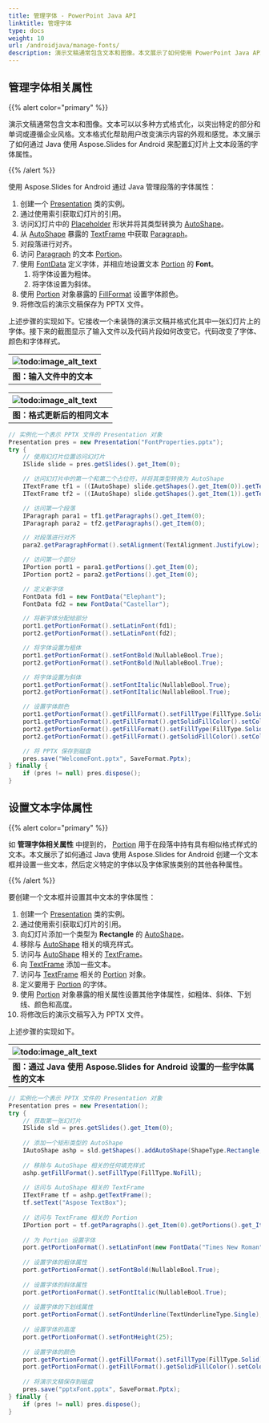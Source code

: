```yaml
---
title: 管理字体 - PowerPoint Java API
linktitle: 管理字体
type: docs
weight: 10
url: /androidjava/manage-fonts/
description: 演示文稿通常包含文本和图像。本文展示了如何使用 PowerPoint Java API 配置幻灯片上文本段落的字体属性。
---
```


## **管理字体相关属性**
{{% alert color="primary" %}} 

演示文稿通常包含文本和图像。文本可以以多种方式格式化，以突出特定的部分和单词或遵循企业风格。文本格式化帮助用户改变演示内容的外观和感觉。本文展示了如何通过 Java 使用 Aspose.Slides for Android 来配置幻灯片上文本段落的字体属性。

{{% /alert %}} 

使用 Aspose.Slides for Android 通过 Java 管理段落的字体属性：

1. 创建一个 [Presentation](https://reference.aspose.com/slides/androidjava/com.aspose.slides/presentation) 类的实例。
1. 通过使用索引获取幻灯片的引用。
1. 访问幻灯片中的 [Placeholder](https://reference.aspose.com/slides/androidjava/com.aspose.slides/classes/Placeholder) 形状并将其类型转换为 [AutoShape](https://reference.aspose.com/slides/androidjava/com.aspose.slides/classes/AutoShape)。
1. 从 [AutoShape](https://reference.aspose.com/slides/androidjava/com.aspose.slides/classes/AutoShape) 暴露的 [TextFrame](https://reference.aspose.com/slides/androidjava/com.aspose.slides/classes/TextFrame) 中获取 [Paragraph](https://reference.aspose.com/slides/androidjava/com.aspose.slides/classes/Paragraph)。
1. 对段落进行对齐。
1. 访问 [Paragraph](https://reference.aspose.com/slides/androidjava/com.aspose.slides/classes/Paragraph) 的文本 [Portion](https://reference.aspose.com/slides/androidjava/com.aspose.slides/classes/Portion)。
1. 使用 [FontData](https://reference.aspose.com/slides/androidjava/com.aspose.slides/classes/FontData) 定义字体，并相应地设置文本 [Portion](https://reference.aspose.com/slides/androidjava/com.aspose.slides/classes/Portion) 的 **Font**。
   1. 将字体设置为粗体。
   1. 将字体设置为斜体。
1. 使用 [Portion](https://reference.aspose.com/slides/androidjava/com.aspose.slides/classes/Portion) 对象暴露的 [FillFormat](https://reference.aspose.com/slides/androidjava/com.aspose.slides/classes/FillFormat) 设置字体颜色。
1. 将修改后的演示文稿保存为 PPTX 文件。

上述步骤的实现如下。它接收一个未装饰的演示文稿并格式化其中一张幻灯片上的字体。接下来的截图显示了输入文件以及代码片段如何改变它。代码改变了字体、颜色和字体样式。

|![todo:image_alt_text](http://i.imgur.com/rqpPgJn.jpg)|
| :- |
|**图：输入文件中的文本**|


|![todo:image_alt_text](http://i.imgur.com/rY27Lt9.png)|
| :- |
|**图：格式更新后的相同文本**|

```java
// 实例化一个表示 PPTX 文件的 Presentation 对象
Presentation pres = new Presentation("FontProperties.pptx");
try {
	// 使用幻灯片位置访问幻灯片
	ISlide slide = pres.getSlides().get_Item(0);

	// 访问幻灯片中的第一个和第二个占位符，并将其类型转换为 AutoShape
	ITextFrame tf1 = ((IAutoShape) slide.getShapes().get_Item(0)).getTextFrame();
	ITextFrame tf2 = ((IAutoShape) slide.getShapes().get_Item(1)).getTextFrame();

	// 访问第一个段落
	IParagraph para1 = tf1.getParagraphs().get_Item(0);
	IParagraph para2 = tf2.getParagraphs().get_Item(0);

	// 对段落进行对齐
	para2.getParagraphFormat().setAlignment(TextAlignment.JustifyLow);

	// 访问第一个部分
	IPortion port1 = para1.getPortions().get_Item(0);
	IPortion port2 = para2.getPortions().get_Item(0);

	// 定义新字体
	FontData fd1 = new FontData("Elephant");
	FontData fd2 = new FontData("Castellar");

	// 将新字体分配给部分
	port1.getPortionFormat().setLatinFont(fd1);
	port2.getPortionFormat().setLatinFont(fd2);

	// 将字体设置为粗体
	port1.getPortionFormat().setFontBold(NullableBool.True);
	port2.getPortionFormat().setFontBold(NullableBool.True);

	// 将字体设置为斜体
	port1.getPortionFormat().setFontItalic(NullableBool.True);
	port2.getPortionFormat().setFontItalic(NullableBool.True);

	// 设置字体颜色
	port1.getPortionFormat().getFillFormat().setFillType(FillType.Solid);
	port1.getPortionFormat().getFillFormat().getSolidFillColor().setColor(Color.BLUE);
	port2.getPortionFormat().getFillFormat().setFillType(FillType.Solid);
	port2.getPortionFormat().getFillFormat().getSolidFillColor().setColor(Color.GREEN);

	// 将 PPTX 保存到磁盘
	pres.save("WelcomeFont.pptx", SaveFormat.Pptx);
} finally {
	if (pres != null) pres.dispose();
}
```

## **设置文本字体属性**
{{% alert color="primary" %}} 

如 **管理字体相关属性** 中提到的， [Portion](https://reference.aspose.com/slides/androidjava/com.aspose.slides/classes/Portion) 用于在段落中持有具有相似格式样式的文本。本文展示了如何通过 Java 使用 Aspose.Slides for Android 创建一个文本框并设置一些文本，然后定义特定的字体以及字体家族类别的其他各种属性。

{{% /alert %}} 

要创建一个文本框并设置其中文本的字体属性：

1. 创建一个 [Presentation](https://reference.aspose.com/slides/androidjava/com.aspose.slides/presentation) 类的实例。
1. 通过使用索引获取幻灯片的引用。
1. 向幻灯片添加一个类型为 **Rectangle** 的 [AutoShape](https://reference.aspose.com/slides/androidjava/com.aspose.slides/classes/AutoShape)。
1. 移除与 [AutoShape](https://reference.aspose.com/slides/androidjava/com.aspose.slides/classes/AutoShape) 相关的填充样式。
1. 访问与 [AutoShape](https://reference.aspose.com/slides/androidjava/com.aspose.slides/classes/AutoShape) 相关的 [TextFrame](https://reference.aspose.com/slides/androidjava/com.aspose.slides/classes/TextFrame)。
1. 向 [TextFrame](https://reference.aspose.com/slides/androidjava/com.aspose.slides/classes/TextFrame) 添加一些文本。
1. 访问与 [TextFrame](https://reference.aspose.com/slides/androidjava/com.aspose.slides/classes/TextFrame) 相关的 [Portion](https://reference.aspose.com/slides/androidjava/com.aspose.slides/classes/Portion) 对象。
1. 定义要用于 [Portion](https://reference.aspose.com/slides/androidjava/com.aspose.slides/classes/Portion) 的字体。
1. 使用 [Portion](https://reference.aspose.com/slides/androidjava/com.aspose.slides/classes/Portion) 对象暴露的相关属性设置其他字体属性，如粗体、斜体、下划线、颜色和高度。
1. 将修改后的演示文稿写入为 PPTX 文件。

上述步骤的实现如下。

|![todo:image_alt_text](http://i.imgur.com/n5r12dS.jpg)|
| :- |
|**图：通过 Java 使用 Aspose.Slides for Android 设置的一些字体属性的文本**|

```java
// 实例化一个表示 PPTX 文件的 Presentation 对象
Presentation pres = new Presentation();
try {
	// 获取第一张幻灯片
	ISlide sld = pres.getSlides().get_Item(0);
	
	// 添加一个矩形类型的 AutoShape
	IAutoShape ashp = sld.getShapes().addAutoShape(ShapeType.Rectangle, 50, 50, 200, 50);
	
	// 移除与 AutoShape 相关的任何填充样式
	ashp.getFillFormat().setFillType(FillType.NoFill);
	
	// 访问与 AutoShape 相关的 TextFrame
	ITextFrame tf = ashp.getTextFrame();
	tf.setText("Aspose TextBox");
	
	// 访问与 TextFrame 相关的 Portion
	IPortion port = tf.getParagraphs().get_Item(0).getPortions().get_Item(0);
	
	// 为 Portion 设置字体
	port.getPortionFormat().setLatinFont(new FontData("Times New Roman"));
	
	// 设置字体的粗体属性
	port.getPortionFormat().setFontBold(NullableBool.True);
	
	// 设置字体的斜体属性
	port.getPortionFormat().setFontItalic(NullableBool.True);
	
	// 设置字体的下划线属性
	port.getPortionFormat().setFontUnderline(TextUnderlineType.Single);
	
	// 设置字体的高度
	port.getPortionFormat().setFontHeight(25);
	
	// 设置字体的颜色
	port.getPortionFormat().getFillFormat().setFillType(FillType.Solid);
	port.getPortionFormat().getFillFormat().getSolidFillColor().setColor(Color.BLUE);
	
	// 将演示文稿保存到磁盘
	pres.save("pptxFont.pptx", SaveFormat.Pptx);
} finally {
	if (pres != null) pres.dispose();
}
```
